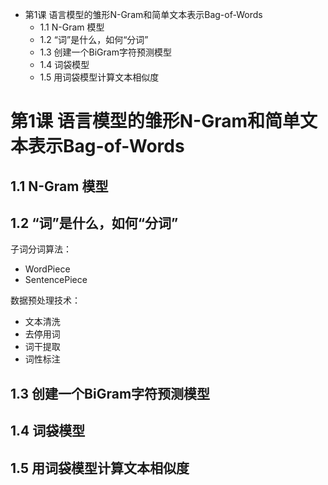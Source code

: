 
- 第1课 语言模型的雏形N-Gram和简单文本表示Bag-of-Words
  - 1.1 N-Gram 模型
  - 1.2 “词”是什么，如何“分词”
  - 1.3 创建一个BiGram字符预测模型
  - 1.4 词袋模型
  - 1.5 用词袋模型计算文本相似度


# 第1课 语言模型的雏形N-Gram和简单文本表示Bag-of-Words
## 1.1 N-Gram 模型
## 1.2 “词”是什么，如何“分词”
子词分词算法：
* WordPiece
* SentencePiece


数据预处理技术：
* 文本清洗
* 去停用词
* 词干提取
* 词性标注


## 1.3 创建一个BiGram字符预测模型
## 1.4 词袋模型
## 1.5 用词袋模型计算文本相似度


